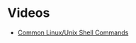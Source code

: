 # Videos

- [Common Linux/Unix Shell Commands](https://d3c33hcgiwev3.cloudfront.net/6LdlQxHsQTG3ZUMR7PExFA.processed/full/720p/index.mp4?Expires=1707696000&Signature=Qzo5JTqWXwRUeoD22end8GgWO6hAl3tDZbZlsVrthPUjDnlCCwZSTOfHOZB~FRLa8qOraPJZLH6IYlD14wRLlE36ciyqgypH8LwmDsfGSST8xJe4IMdfUZLxeuwdX1Js72ZvarSRwx2l54PSzl4AbSp5Cxf1JuqHWkxrU3EG3Eo_&Key-Pair-Id=APKAJLTNE6QMUY6HBC5A)